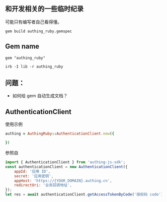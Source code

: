 ## 和开发相关的一些临时纪录
可能只有编写者自己看得懂。    

```
gem build authing_ruby.gemspec
```

## Gem name
```
gem "authing_ruby"
```

```
irb -I lib -r authing_ruby
```

## 问题：
* 如何给 gem 自动生成文档？



## AuthenticationClient
使用示例
```ruby
authing = AuthingRuby::AuthenticationClient.new({

})
```

参照自
```javascript
import { AuthenticationClient } from 'authing-js-sdk';
const authenticationClient = new AuthenticationClient({
	appId: '应用 ID',
	secret: '应用密钥',
	appHost: 'https://{YOUR_DOMAIN}.authing.cn',
	redirectUri: '业务回调地址',
});
let res = await authenticationClient.getAccessTokenByCode('授权码 code');
```
